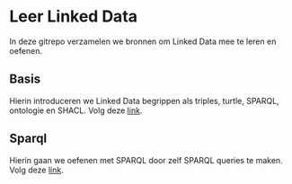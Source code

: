 # Leer Linked Data

In deze gitrepo verzamelen we bronnen om Linked Data mee te leren en oefenen.

## Basis
Hierin introduceren we Linked Data begrippen als triples, turtle, SPARQL, ontologie en SHACL. Volg deze [link](basis/README.md).

## Sparql
Hierin gaan we oefenen met SPARQL door zelf SPARQL queries te maken. Volg deze [link](sparql/README.md).
